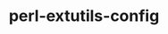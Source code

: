---
title: "perl-extutils-config"
layout: cache
categories: [package, develop-2025-01-19]
meta: {"versions": ["0.010"], "compilers": ["gcc@=11.1.0", "gcc@=11.4.0"], "oss": ["ubuntu20.04", "ubuntu22.04"], "platforms": ["linux"], "targets": ["x86_64_v3"], "stacks": ["data-vis-sdk", "e4s", "hep", "root"], "num_specs": 2, "num_specs_by_stack": {"data-vis-sdk": 1, "root": 2, "hep": 1, "e4s": 1}}
spec_details: [{"hash": "62wfdruqgqekgnhnpjgz6czsdupxfp2l", "compiler": "gcc@=11.1.0", "versions": ["0.010"], "os": "ubuntu20.04", "platform": "linux", "target": "x86_64_v3", "variants": ["build_system=perl"], "stacks": ["data-vis-sdk", "root"], "size": "-", "tarball": "https://binaries.spack.io/develop-2025-01-19/build_cache/linux-ubuntu20.04-x86_64_v3/gcc-11.1.0/perl-extutils-config-0.010/linux-ubuntu20.04-x86_64_v3-gcc-11.1.0-perl-extutils-config-0.010-62wfdruqgqekgnhnpjgz6czsdupxfp2l.spack"}, {"hash": "qso5poqti5dopuasitd6loicgrulmxd5", "compiler": "gcc@=11.4.0", "versions": ["0.010"], "os": "ubuntu22.04", "platform": "linux", "target": "x86_64_v3", "variants": ["build_system=perl"], "stacks": ["hep", "root", "e4s"], "size": "-", "tarball": "https://binaries.spack.io/develop-2025-01-19/build_cache/linux-ubuntu22.04-x86_64_v3/gcc-11.4.0/perl-extutils-config-0.010/linux-ubuntu22.04-x86_64_v3-gcc-11.4.0-perl-extutils-config-0.010-qso5poqti5dopuasitd6loicgrulmxd5.spack"}]
---